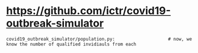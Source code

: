 # https://github.com/ictr/covid19-outbreak-simulator

```console
covid19_outbreak_simulator/population.py:                    # now, we know the number of qualified invidiauls from each

```
